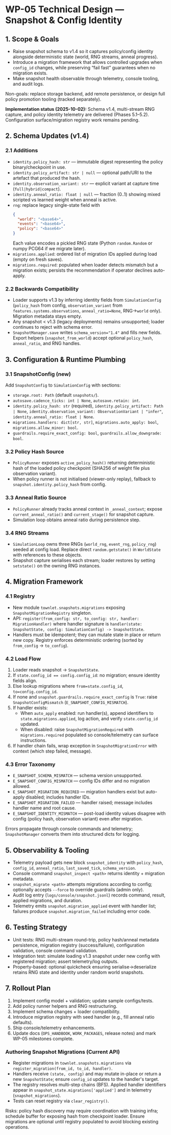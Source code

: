 # WP-05 Technical Design — Snapshot & Config Identity

## 1. Scope & Goals
- Raise snapshot schema to v1.4 so it captures policy/config identity alongside deterministic state (world, RNG streams, anneal progress).
- Introduce a migration framework that allows controlled upgrades when `config_id` changes, while preserving “fail fast” guarantees when no migration exists.
- Make snapshot health observable through telemetry, console tooling, and audit logs.

Non-goals: replace storage backend, add remote persistence, or design full policy promotion tooling (tracked separately).

**Implementation status (2025-10-02):** Schema v1.4, multi-stream RNG capture, and policy identity telemetry are delivered (Phases 5.1–5.2). Configuration surface/migration registry work remains pending.

## 2. Schema Updates (v1.4)
### 2.1 Additions
- `identity.policy_hash: str` — immutable digest representing the policy binary/checkpoint in use.
- `identity.policy_artifact: str | null` — optional path/URI to the artefact that produced the hash.
- `identity.observation_variant: str` — explicit variant at capture time (`full|hybrid|compact`).
- `identity.anneal_ratio: float | null` — fraction (0..1) showing mixed scripted vs learned weight when anneal is active.
- `rng`: replace legacy single-state field with
  ```json
  {
    "world": "<base64>",
    "events": "<base64>",
    "policy": "<base64>"
  }
  ```
  Each value encodes a pickled RNG state (Python `random.Random` or numpy PCG64 if we migrate later).
- `migrations.applied`: ordered list of migration IDs applied during load (empty on fresh saves).
- `migrations.required`: populated when loader detects mismatch but a migration exists; persists the recommendation if operator declines auto-apply.

### 2.2 Backwards Compatibility
- Loader supports v1.3 by inferring identity fields from `SimulationConfig` (`policy_hash` from config, `observation_variant` from `features.systems.observations`, `anneal_ratio=None`, RNG→`world` only). Migration metadata stays empty.
- Any snapshot < v1.3 (legacy deployments) remains unsupported; loader continues to reject with schema error.
- `SnapshotManager.save` writes `schema_version="1.4"` and fills new fields. Export helpers (`snapshot_from_world`) accept optional `policy_hash`, `anneal_ratio`, and RNG handles.

## 3. Configuration & Runtime Plumbing
### 3.1 SnapshotConfig (new)
Add `SnapshotConfig` to `SimulationConfig` with sections:
- `storage.root: Path` (default `snapshots/`).
- `autosave.cadence_ticks: int | None`, `autosave.retain: int`.
- `identity.policy_hash: str` (required), `identity.policy_artifact: Path | None`, `identity.observation_variant: ObservationVariant | "infer"`, `identity.anneal_ratio: float | None`.
- `migrations.handlers: dict[str, str]`, `migrations.auto_apply: bool`, `migrations.allow_minor: bool`.
- `guardrails.require_exact_config: bool`, `guardrails.allow_downgrade: bool`.

### 3.2 Policy Hash Source
- `PolicyRunner` exposes `active_policy_hash()` returning deterministic hash of the loaded policy checkpoint (SHA256 of weight file plus observation variant).
- When policy runner is not initialised (viewer-only replay), fallback to `snapshot.identity.policy_hash` from config.

### 3.3 Anneal Ratio Source
- `PolicyRunner` already tracks anneal context in `_anneal_context`; expose `current_anneal_ratio()` and `current_stage()` for snapshot capture.
- Simulation loop obtains anneal ratio during persistence step.

### 3.4 RNG Streams
- `SimulationLoop` owns three RNGs (`world_rng`, `event_rng`, `policy_rng`) seeded at config load. Replace direct `random.getstate()` in `WorldState` with references to these objects.
- Snapshot capture serialises each stream; loader restores by setting `setstate()` on the owning RNG instances.

## 4. Migration Framework
### 4.1 Registry
- New module `townlet.snapshots.migrations` exposing `SnapshotMigrationRegistry` singleton.
- API: `register(from_config: str, to_config: str, handler: MigrationHandler)` where handler signature is `handler(state: SnapshotState, config: SimulationConfig) -> SnapshotState`.
- Handlers must be idempotent; they can mutate state in place or return new copy. Registry enforces deterministic ordering (sorted by `from_config` → `to_config`).

### 4.2 Load Flow
1. Loader reads snapshot → `SnapshotState`.
2. If `state.config_id == config.config_id`: no migration; ensure identity fields align.
3. Else lookup migrations where `from=state.config_id`, `to=config.config_id`.
4. If none and `snapshot.guardrails.require_exact_config` is `True`: raise `SnapshotConfigMismatch` (`E_SNAPSHOT_CONFIG_MISMATCH`).
5. If handler exists:
   - When `auto_apply` enabled: run handler(s), append identifiers to `state.migrations.applied`, log action, and verify `state.config_id` updated.
   - When disabled: raise `SnapshotMigrationRequired` with `migrations.required` populated so console/telemetry can surface instructions.
6. If handler chain fails, wrap exception in `SnapshotMigrationError` with context (which step failed, message).

### 4.3 Error Taxonomy
- `E_SNAPSHOT_SCHEMA_MISMATCH` — schema version unsupported.
- `E_SNAPSHOT_CONFIG_MISMATCH` — config IDs differ and no migration allowed.
- `E_SNAPSHOT_MIGRATION_REQUIRED` — migration handlers exist but auto-apply disabled; includes handler IDs.
- `E_SNAPSHOT_MIGRATION_FAILED` — handler raised; message includes handler name and root cause.
- `E_SNAPSHOT_IDENTITY_MISMATCH` — post-load identity values disagree with config (policy hash, observation variant) even after migration.

Errors propagate through console commands and telemetry; `SnapshotManager` converts them into structured dicts for logging.

## 5. Observability & Tooling
- Telemetry payload gets new block `snapshot_identity` with `policy_hash`, `config_id`, `anneal_ratio`, `last_saved_tick`, `schema_version`.
- Console command `snapshot_inspect <path>` returns identity + migration metadata.
- `snapshot_migrate <path>` attempts migrations according to config; optionally accepts `--force` to override guardrails (admin only).
- Audit log entry (`logs/console/snapshot.jsonl`) records command, result, applied migrations, and duration.
- Telemetry emits `snapshot.migration_applied` event with handler list; failures produce `snapshot.migration_failed` including error code.

## 6. Testing Strategy
- Unit tests: RNG multi-stream round-trip, policy hash/anneal metadata persistence, migration registry (success/failure), configuration validation, console command validation.
- Integration test: simulate loading v1.3 snapshot under new config with registered migration; assert telemetry/log outputs.
- Property-based: optional quickcheck ensuring serialise→deserialize retains RNG state and identity under random world snapshots.

## 7. Rollout Plan
1. Implement config model + validation; update sample configs/tests.
2. Add policy runner helpers and RNG restructuring.
3. Implement schema changes + loader compatibility.
4. Introduce migration registry with seed handler (e.g., fill anneal ratio defaults).
5. Ship console/telemetry enhancements.
6. Update docs (`OPS_HANDBOOK`, `WORK_PACKAGES`, release notes) and mark WP-05 milestones complete.

### Authoring Snapshot Migrations (Current API)
- Register migrations in `townlet.snapshots.migrations` via `register_migration(from_id, to_id, handler)`.
- Handlers receive `(state, config)` and may mutate in-place or return a new `SnapshotState`; ensure `config_id` updates to the handler's target.
- The registry resolves multi-step chains (BFS). Applied handler identifiers appear in `snapshot_state.migrations['applied']` and in telemetry (`snapshot_migrations`).
- Tests can reset registry via `clear_registry()`.

Risks: policy hash discovery may require coordination with training infra; schedule buffer for exposing hash from checkpoint loader. Ensure migrations are optional until registry populated to avoid blocking existing operations.
